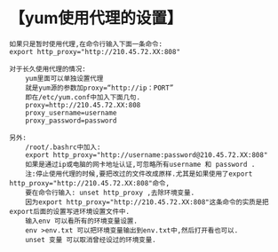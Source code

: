 # 【yum使用代理的设置】


    如果只是暂时使用代理,在命令行输入下面一条命令:
    export http_proxy="http://210.45.72.XX:808"

    对于长久使用代理的情况:
        yum里面可以单独设置代理
        就是yum源的参数加proxy=“http://ip：PORT”
        即在/etc/yum.conf中加入下面几句.
        proxy=http://210.45.72.XX:808
        proxy_username=username
        proxy_password=password

    另外: 
        /root/.bashrc中加入: 
        export http_proxy="http://username:password@210.45.72.XX:808"
        如果是通过ip或电脑的网卡地址认证,可忽略所有username 和 password .
        注:停止使用代理的时候,要把改过的文件改成原样.尤其是如果使用了export http_proxy="http://210.45.72.XX:808"命令,
        要在命令行输入: unset http_proxy ,去除环境变量.
        因为export http_proxy="http://210.45.72.XX:808"这条命令的实质是把export后面的设置写进环境设置文件中.
        输入env 可以看所有的环境变量设置.
        env >env.txt 可以把环境变量输出到env.txt中,然后打开看也可以.
        unset 变量 可以取消曾经设过的环境变量.